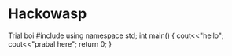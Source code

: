 # Hackowasp
Trial boi
#include<iostream>
  using namespace std;
  int main()
  {
  cout<<"hello";
  cout<<"prabal here";
  return 0;
  }
